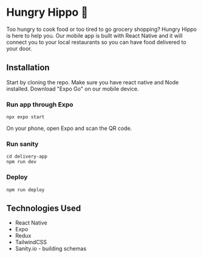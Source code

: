 # Hungry Hippo 🦛
Too hungry to cook food or too tired to go grocery shopping? Hungry Hippo is here to help you. Our mobile app is built with React Native and it will connect you to your local restaurants so you can have food delivered to your door. 


## Installation

Start by cloning the repo. Make sure you have react native and Node installed.
Download "Expo Go" on our mobile device.

### Run app through Expo

`npx expo start`

On your phone, open Expo and scan the QR code.

### Run sanity

```
cd delivery-app
npm run dev
```

### Deploy

`npm run deploy`

## Technologies Used

- React Native 
- Expo
- Redux
- TailwindCSS
- Sanity.io - building schemas